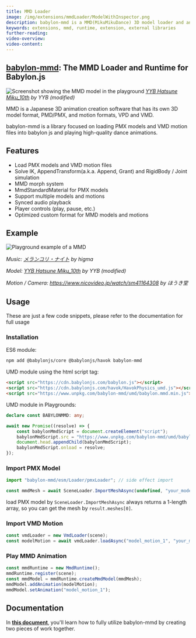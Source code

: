 ```yaml
---
title: MMD Loader
image: /img/extensions/mmdLoader/ModelWithInspector.png
description: babylon-mmd is a MMD(MikuMikuDance) 3D model loader and animation runtime for the Babylon.js.
keywords: extensions, mmd, runtime, extension, external libraries
further-reading: 
video-overview: 
video-content: 
---
```


## **[babylon-mmd](https://github.com/noname0310/babylon-mmd)**: The MMD Loader and Runtime for Babylon.js

![Screenshot showing the MMD model in the playground](/img/extensions/mmdLoader/ModelWithInspector.png)
*[YYB Hatsune Miku_10th](https://www.deviantart.com/sanmuyyb/art/YYB-Hatsune-Miku-10th-DL-702119716) by YYB (modified)*

MMD is a Japanese 3D animation creation software that has its own 3D model format, PMD/PMX, and motion formats, VPD and VMD.

babylon-mmd is a library focused on loading PMX models and VMD motion files into babylon js and playing high-quality dance animations.

## Features

- Load PMX models and VMD motion files
- Solve IK, AppendTransform(a.k.a. Append, Grant) and RigidBody / Joint simulation
- MMD morph system
- MmdStandardMaterial for PMX models
- Support multiple models and motions
- Synced audio playback
- Player controls (play, pause, etc.)
- Optimized custom format for MMD models and motions

## Example

![Playground example of a MMD](/img/extensions/mmdLoader/PGScreenshot.png)
<Playground id="#028YR6#16" title="Complete MMD Example" description="Example of a MMD model with a VMD motion file and audio." />

*Music: [メランコリ・ナイト](https://youtu.be/y__uZETTuL8) by higma*

*Model: [YYB Hatsune Miku_10th](https://www.deviantart.com/sanmuyyb/art/YYB-Hatsune-Miku-10th-DL-702119716) by YYB (modified)*

*Motion / Camera: https://www.nicovideo.jp/watch/sm41164308 by ほうき堂*

## Usage

These are just a few code snippets, please refer to the documentation for full usage

### Installation

ES6 module:

```bash
npm add @babylonjs/core @babylonjs/havok babylon-mmd
```

UMD module using the html script tag:

```html
<script src="https://cdn.babylonjs.com/babylon.js"></script>
<script src="https://cdn.babylonjs.com/havok/HavokPhysics_umd.js"></script>
<script src="https://www.unpkg.com/babylon-mmd/umd/babylon.mmd.min.js"></script>
```

UMD module in Playgrounds:

```typescript
declare const BABYLONMMD: any;

await new Promise((resolve) => {
    const babylonMmdScript = document.createElement("script");
    babylonMmdScript.src = "https://www.unpkg.com/babylon-mmd/umd/babylon.mmd.min.js";
    document.head.appendChild(babylonMmdScript);
    babylonMmdScript.onload = resolve;
});
```

### Import PMX Model

<Playground id="#FY1L15" title="Import PMX Model" description="Example of importing a PMX model." />

```typescript
import "babylon-mmd/esm/Loader/pmxLoader"; // side effect import

const mmdMesh = await SceneLoader.ImportMeshAsync(undefined, "your_model_path.pmx", undefined, scene).then((result) => result.meshes[0]);
```

load PMX model by `SceneLoader.ImportMeshAsync` always returns a 1-length array, so you can get the mesh by `result.meshes[0]`.

### Import VMD Motion

```typescript
const vmdLoader = new VmdLoader(scene);
const modelMotion = await vmdLoader.loadAsync("model_motion_1", "your_model_motion_path.vmd");
```

### Play MMD Animation

```typescript
const mmdRuntime = new MmdRuntime();
mmdRuntime.register(scene);
const mmdModel = mmdRuntime.createMmdModel(mmdMesh);
mmdModel.addAnimation(modelMotion);
mmdModel.setAnimation("model_motion_1");
```

## Documentation

In **[this document](https://noname0310.github.io/babylon-mmd/)**, you'll learn how to fully utilize babylon-mmd by creating two pieces of work together.
